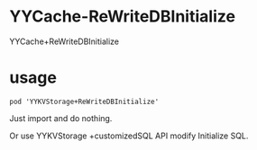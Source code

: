 # YYCache-ReWriteDBInitialize
YYCache+ReWriteDBInitialize

# usage
`
pod 'YYKVStorage+ReWriteDBInitialize'
`

Just import and do nothing.

Or use YYKVStorage +customizedSQL API modify Initialize SQL.
